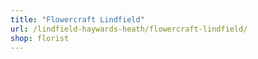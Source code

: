 ```yaml
---
title: "Flowercraft Lindfield"
url: /lindfield-haywards-heath/flowercraft-lindfield/
shop: florist
---
```

